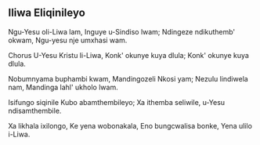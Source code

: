 ## Iliwa Eliqinileyo

Ngu-Yesu oli-Liwa lam, Inguye u-Sindiso lwam;
Ndingeze ndikuthemb' okwam, Ngu-yesu nje umxhasi wam.

Chorus
U-Yesu Kristu li-Liwa, Konk' okunye kuya dlula;
Konk' okunye kuya dlula.

Nobumnyama buphambi kwam, Mandingozeli Nkosi yam;
Nezulu lindiwela nam, Mandinga lahl' ukholo lwam.

Isifungo siqinile Kubo abamthembileyo;
Xa ithemba seliwile, u-Yesu ndisamthembile.

Xa likhala ixilongo, Ke yena wobonakala,
Eno bungcwalisa bonke, Yena ulilo i-Liwa.

